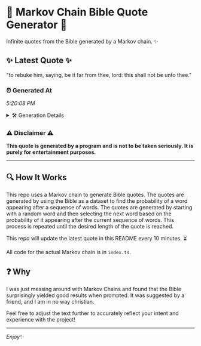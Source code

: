 # 📖 Markov Chain Bible Quote Generator 📖

Infinite quotes from the Bible generated by a Markov chain. ✨

## ✨ Latest Quote ✨
"to rebuke him, saying, be it far from thee, lord: this shall not be unto thee."

### ⏰ Generated At
*5:20:08 PM*

<details>
    <summary>🛠️ Generation Details</summary>
    <p>
        <strong>🌱 Seed:</strong> to<br>
        <strong>🔄 Iterations:</strong> 15<br>
        <strong>📜 Context History:</strong><br>[ to ]: rebuke<br>[ to, rebuke ]: him,<br>[ to, rebuke, him, ]: saying,<br>[ to, rebuke, him,, saying, ]: be<br>[ to, rebuke, him,, saying,, be ]: it<br>[ to, rebuke, him,, saying,, be, it ]: far<br>[ rebuke, him,, saying,, be, it, far ]: from<br>[ him,, saying,, be, it, far, from ]: thee,<br>[ saying,, be, it, far, from, thee, ]: lord:<br>[ be, it, far, from, thee,, lord: ]: this<br>[ it, far, from, thee,, lord:, this ]: shall<br>[ far, from, thee,, lord:, this, shall ]: not<br>[ from, thee,, lord:, this, shall, not ]: be<br>[ thee,, lord:, this, shall, not, be ]: unto<br>[ lord:, this, shall, not, be, unto ]: thee.<br>
    </p>
</details>

### ⚠️ Disclaimer ⚠️
**This quote is generated by a program and is not to be taken seriously. It is purely for entertainment purposes.**

---

## 🔍 How It Works

This repo uses a Markov chain to generate Bible quotes. The quotes are generated by using the Bible as a dataset to find the probability of a word appearing after a sequence of words. The quotes are generated by starting with a random word and then selecting the next word based on the probability of it appearing after the current sequence of words. This process is repeated until the desired length of the quote is reached.

This repo will update the latest quote in this README every 10 minutes. ⏳

All code for the actual Markov chain is in `index.ts`.

## ❓ Why

I was just messing around with Markov Chains and found that the Bible surprisingly yielded good results when prompted. 
It was suggested by a friend, and I am in no way christian.

Feel free to adjust the text further to accurately reflect your intent and experience with the project!

---

*Enjoy*✨
